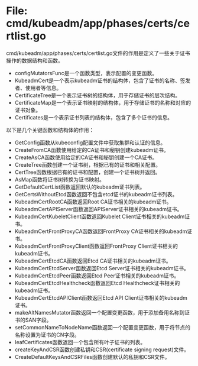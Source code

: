 # File: cmd/kubeadm/app/phases/certs/certlist.go

cmd/kubeadm/app/phases/certs/certlist.go文件的作用是定义了一些关于证书操作的数据结构和函数。

- configMutatorsFunc是一个函数类型，表示配置的变更函数。
- KubeadmCert是一个表示kubeadm证书的结构体，包含了证书的名称、签发者、使用者等信息。
- CertificateTree是一个表示证书树的结构体，用于存储证书的层次结构。
- CertificateMap是一个表示证书映射的结构体，用于存储证书的名称和对应的证书对象。
- Certificates是一个表示证书列表的结构体，包含了多个证书的信息。

以下是几个关键函数和结构体的作用：

- GetConfig函数从kubeconfig配置文件中获取集群和认证的信息。
- CreateFromCA函数使用给定的CA证书和秘钥创建kubeadm证书。
- CreateAsCA函数使用给定的CA证书和秘钥创建一个CA证书。
- CreateTree函数创建一个证书树，根据已有的证书和相关配置。
- CertTree函数根据已有的证书和配置，创建一个证书树并返回。
- AsMap函数将证书树转换为证书映射。
- GetDefaultCertList函数返回默认的kubeadm证书列表。
- GetCertsWithoutEtcd函数返回不包含etcd证书的kubeadm证书列表。
- KubeadmCertRootCA函数返回Root CA证书相关的kubeadm证书。
- KubeadmCertAPIServer函数返回APIServer证书相关的kubeadm证书。
- KubeadmCertKubeletClient函数返回Kubelet Client证书相关的kubeadm证书。
- KubeadmCertFrontProxyCA函数返回FrontProxy CA证书相关的kubeadm证书。
- KubeadmCertFrontProxyClient函数返回FrontProxy Client证书相关的kubeadm证书。
- KubeadmCertEtcdCA函数返回Etcd CA证书相关的kubeadm证书。
- KubeadmCertEtcdServer函数返回Etcd Server证书相关的kubeadm证书。
- KubeadmCertEtcdPeer函数返回Etcd Peer证书相关的kubeadm证书。
- KubeadmCertEtcdHealthcheck函数返回Etcd Healthcheck证书相关的kubeadm证书。
- KubeadmCertEtcdAPIClient函数返回Etcd API Client证书相关的kubeadm证书。
- makeAltNamesMutator函数返回一个配置变更函数，用于添加备用名称到证书的SAN字段。
- setCommonNameToNodeName函数返回一个配置变更函数，用于将节点的名称设置为证书的CN字段。
- leafCertificates函数返回一个包含所有叶子证书的列表。
- createKeyAndCSR函数创建私钥和CSR(certificate signing request)文件。
- CreateDefaultKeysAndCSRFiles函数创建默认的私钥和CSR文件。


